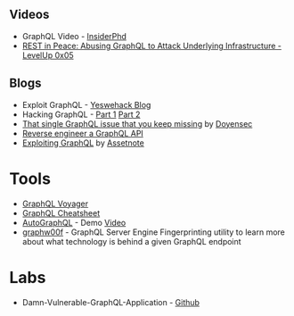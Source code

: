 ## Videos
- GraphQL Video - [InsiderPhd](https://www.youtube.com/watch?v=GlvNwhq-uBg)
- [REST in Peace: Abusing GraphQL to Attack Underlying Infrastructure - LevelUp 0x05](https://www.youtube.com/watch?v=NPDp7GHmMa0)

## Blogs
- Exploit GraphQL - [Yeswehack Blog](https://blog.yeswehack.com/yeswerhackers/how-exploit-graphql-endpoint-bug-bounty/)
- Hacking GraphQL - [Part 1](https://infosecwriteups.com/hacking-graphql-for-fun-and-profit-part-1-understanding-graphql-basics-72bb3dd22efa) [Part 2](https://infosecwriteups.com/hacking-graphql-for-fun-and-profit-part-2-methodology-and-examples-5992093bcc24)
- [That single GraphQL issue that you keep missing](https://blog.doyensec.com/2021/05/20/graphql-csrf.html) by [Doyensec](https://www.doyensec.com/)
- [Reverse engineer a GraphQL API](https://swizec.com/blog/reverse-engineer-a-graphql-api-to-automate-love-notes-codewithswiz-24)
- [Exploiting GraphQL](https://blog.assetnote.io/2021/08/29/exploiting-graphql/) by [Assetnote](https://assetnote.io/)

# Tools
- [GraphQL Voyager](https://apis.guru/graphql-voyager/)
- [GraphQL Cheatsheet](https://devhints.io/graphql)
- [AutoGraphQL](https://graphql-dashboard.herokuapp.com/) -  Demo [Video ](https://www.youtube.com/watch?v=JJmufWfVvyU)
- [graphw00f](https://github.com/dolevf/graphw00f) - GraphQL Server Engine Fingerprinting utility to learn more about what technology is behind a given GraphQL endpoint

# Labs
- Damn-Vulnerable-GraphQL-Application - [Github](https://github.com/dolevf/Damn-Vulnerable-GraphQL-Application)
